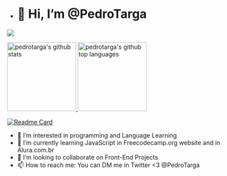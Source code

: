 - # 👋 Hi, I’m @PedroTarga
![](https://img.shields.io/badge/<code>-<javascript>-informational?style=flat&logo=<LOGO_NAME>&logoColor=white&color=2bbc8a)

<a href="https://github.com/PedroTarga">
  <img height="160em" src="https://github-readme-stats.vercel.app/api?username=pedrotarga&show_icons=true&theme=midnight-purple&count_private=true" alt="pedrotarga's github stats" />
  <img height="160em" src="https://github-readme-stats.vercel.app/api/top-langs/?username=pedrotarga&theme=midnight-purple&layout=compact" alt="pedrotarga's github top languages" />
  
  [![Readme Card](https://github-readme-stats.vercel.app/api/pin/?username=pedrotarga&repo=Alura-HTML-CSS)](https://github.com/PedroTarga/freeCodeCamp)

</a>

- 👀 I’m interested in programming and Language Learning
- 🌱 I’m currently learning JavaScript in Freecodecamp.org website and in Alura.com.br
- 💞️ I’m looking to collaborate on Front-End Projects
- 📫 How to reach me: You can DM me in Twitter <3 @PedroTarga

<!---
PedroTarga/PedroTarga is a ✨ special ✨ repository because its `README.md` (this file) appears on your GitHub profile.
You can click the Preview link to take a look at your changes.
--->

